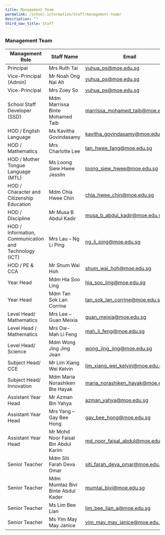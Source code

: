 ```yaml
---
title: Management Team
permalink: /school-information/Staff/management-team/
description: ""
third_nav_title: Staff
---
```

### Management Team

| Management Role | Staff Name | Email |
|---|---|---|
| Principal | Mrs Ruth Tai | yuhua_ps@moe.edu.sg |
| Vice-Principal (Admin)     | Mr Noah Ong Nai Ah | yuhua_ps@moe.edu.sg |
| Vice-Principal | Mrs Zoey So | yuhua_ps@moe.edu.sg |
| School Staff Developer (SSD) | Mdm Marrissa Binte Mohamed Taib | marrissa_mohamed_taib@moe.edu.sg |
| HOD / English Language | Ms Kavitha Govindasamy | kavitha_govindasamy@moe.edu.sg |
| HOD / Mathematics | Mrs Charlotte Lee | tan_hwee_fang@moe.edu.sg |
| HOD / Mother Tongue Language (MTL) | Ms Loong Siew Hwee Jesslin | loong_siew_hwee@moe.edu.sg |
| HOD / Character and Citizenship Education | Mdm Chia Hwee Chin | chia_hwee_chin@moe.edu.sg |
| HOD / Discipline | Mr Musa B Abdul Kadir | musa_b_abdul_kadir@moe.edu.sg |
| HOD / Information, Communication and Technology (ICT) | Mrs Lau – Ng Li Ping | ng_li_ping@moe.edu.sg |
| HOD / PE & CCA |Mr Shum Wai Hoh |shum_wai_hoh@moe.edu.sg|
| Year Head | Mdm Hia Soo Ling | hia_soo_ling@moe.edu.sg |
| Year Head | Mdm Tan Sok Lan Corrine | tan_sok_lan_corrine@moe.edu.sg |
| Level Head/ Mathematics | Mrs Lee – Guan Meixia | guan_meixia@moe.edu.sg |
| Level Head / Mathematics | Mrs Ow- Mah Li Feng | mah_li_feng@moe.edu.sg |
| Level Head/ Science | Mdm Wong Jing Jing Jean | wong_jing_jing@moe.edu.sg |
| Subject Head/ CCE | Mr Lim Xiang Wei Kelvin | lim_xiang_wei_kelvin@moe.edu.sg |
| Subject Head/ Innovation | Mdm Maria Norashiken Bte Hayak | maria_norashiken_hayak@moe.edu.sg |
| Assistant Year Head | Mr Azman Bin Yahya | azman_yahya@moe.edu.sg |
| Assistant Year Head | Mrs Yang – Gay Bee Hong | gay_bee_hong@moe.edu.sg |
| Assistant Year Head | Mr Mohd Noor Faisal Bin Abdul Karim | md_noor_faisal_abdul@moe.edu.sg |
| Senior Teacher | Mdm Siti Farah Deva Omar | siti_farah_deva_omar@moe.edu.sg |
| Senior Teacher | Mdm Mumtaz Bivi Binte Abdul Kader | mumtaj_bivi@moe.edu.sg |
| Senior Teacher | Ms Lim Bee Lian | lim_bee_lian_a@moe.edu.sg |
| Senior Teacher | Ms Yim May May Janice | yim_may_may_janice@moe.edu.sg |